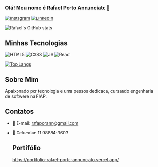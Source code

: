 ### Olá! Meu nome é Rafael Porto Annunciato 👋

[![Instagram](https://img.shields.io/badge/Instagram-E4405F?style=for-the-badge&logo=instagram&logoColor=white)](https://www.instagram.com/rafaportann__/)
[![LinkedIn](https://img.shields.io/badge/LinkedIn-0077B5?style=for-the-badge&logo=linkedin&logoColor=white)](www.linkedin.com/in/rafael-porto-annunciato-751512265)

![Rafael's GitHub stats](https://github-readme-stats.vercel.app/api?username=RafaelPA13&show_icons=true&theme=tokyonight)

## Minhas Tecnologias
![HTML5](https://img.shields.io/badge/HTML5-E34F26?style=for-the-badge&logo=html5&logoColor=white)
![CSS3](https://img.shields.io/badge/CSS3-1572B6?style=for-the-badge&logo=css3&logoColor=white)
![JS](https://img.shields.io/badge/JavaScript-F7DF1E?style=for-the-badge&logo=javascript&logoColor=black)
![React](https://img.shields.io/badge/React-20232A?style=for-the-badge&logo=react&logoColor=61DAFB)

[![Top Langs](https://github-readme-stats.vercel.app/api/top-langs/?username=RafaelPA13&layout=donut)](https://github.com/anuraghazra/github-readme-stats)

## Sobre Mim
Apaixonado por tecnologia e uma pessoa dedicada, cursando engenharia de softwere na FIAP.

## Contatos
- 📧 E-mail: rafaporann@gmail.com <br/>
- 📱 Celucalar: 11 98884-3603

  ## Portifólio
  https://portifolio-rafael-porto-annunciato.vercel.app/
